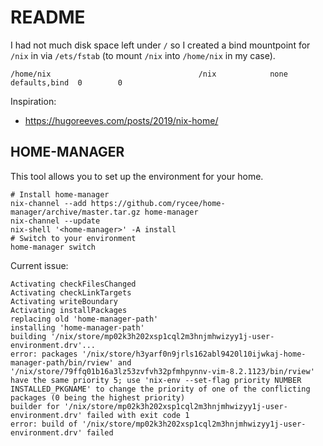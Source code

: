 # README

I had not much disk space left under `/` so I created a bind mountpoint for `/nix` in via `/ets/fstab` (to mount `/nix` into `/home/nix` in my case).

```
/home/nix                                 /nix            none     defaults,bind  0        0
```

Inspiration:

- https://hugoreeves.com/posts/2019/nix-home/

## HOME-MANAGER

This tool allows you to set up the environment for your home. 

```
# Install home-manager
nix-channel --add https://github.com/rycee/home-manager/archive/master.tar.gz home-manager
nix-channel --update
nix-shell '<home-manager>' -A install
# Switch to your environment
home-manager switch
```

Current issue:

```
Activating checkFilesChanged
Activating checkLinkTargets
Activating writeBoundary
Activating installPackages
replacing old 'home-manager-path'
installing 'home-manager-path'
building '/nix/store/mp02k3h202xsp1cql2m3hnjmhwizyy1j-user-environment.drv'...
error: packages '/nix/store/h3yarf0n9jrls162abl9420l10ijwkaj-home-manager-path/bin/rview' and '/nix/store/79ffq01b16a3lz53zvfvh32pfmhpynnv-vim-8.2.1123/bin/rview' have the same priority 5; use 'nix-env --set-flag priority NUMBER INSTALLED_PKGNAME' to change the priority of one of the conflicting packages (0 being the highest priority)
builder for '/nix/store/mp02k3h202xsp1cql2m3hnjmhwizyy1j-user-environment.drv' failed with exit code 1
error: build of '/nix/store/mp02k3h202xsp1cql2m3hnjmhwizyy1j-user-environment.drv' failed


```
